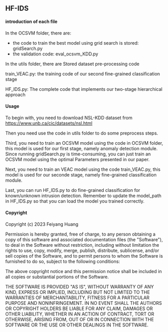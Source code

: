 ## HF-IDS

#### introduction of each file

In the OCSVM folder, there are:

* the code to train the best model using grid search is stored: gridSearch.py 
* the validation code: eval_ocsvm_KDD.py

In the utils folder, there are Stored dataset pre-processing code

train_VEAC.py: the training code of our second fine-grained classification stage

HF_IDS.py: The complete code that implements our two-stage hierarchical approach

#### Usage

To begin with, you need to download NSL-KDD dataset from https://www.unb.ca/cic/datasets/nsl.html

Then you need use the code in utils folder to do some preprocess steps.

Third, you need to train an OCSVM model using the code in OCSVM folder, this model is used for our first stage, namely anomaly detection module. Since running gridSearch.py is time-consuming, you can just train an OCSVM model using the optimal Parameters presented in our paper.

Next, you need to train an VEAC model using the code train_VEAC.py, this model is used for our seconde stage, namely fine-grained classification module.

Last, you can run HF_IDS.py to do fine-grained classification for known/unknown intrusion detection. Remember to update the model_path in HF_IDS.py so that you can load the model you trained correctly.


#### Copyright

Copyright (c) 2023 Feiyang Huang

Permission is hereby granted, free of charge, to any person obtaining a copy
of this software and associated documentation files (the "Software"), to deal
in the Software without restriction, including without limitation the rights
to use, copy, modify, merge, publish, distribute, sublicense, and/or sell
copies of the Software, and to permit persons to whom the Software is
furnished to do so, subject to the following conditions:

The above copyright notice and this permission notice shall be included in all
copies or substantial portions of the Software.

THE SOFTWARE IS PROVIDED "AS IS", WITHOUT WARRANTY OF ANY KIND, EXPRESS OR
IMPLIED, INCLUDING BUT NOT LIMITED TO THE WARRANTIES OF MERCHANTABILITY,
FITNESS FOR A PARTICULAR PURPOSE AND NONINFRINGEMENT. IN NO EVENT SHALL THE
AUTHORS OR COPYRIGHT HOLDERS BE LIABLE FOR ANY CLAIM, DAMAGES OR OTHER
LIABILITY, WHETHER IN AN ACTION OF CONTRACT, TORT OR OTHERWISE, ARISING FROM,
OUT OF OR IN CONNECTION WITH THE SOFTWARE OR THE USE OR OTHER DEALINGS IN THE
SOFTWARE.
